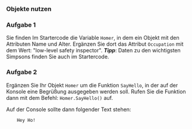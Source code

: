 ### Objekte nutzen

### Aufgabe 1

Sie finden Im Startercode die Variable `Homer`, in dem ein Objekt mit den Attributen Name und Alter. 
Ergänzen Sie dort das Attribut `Occupation` mit dem Wert: "low-level safety inspector".
***Tipp***: Daten zu den wichtigsten Simpsons finden Sie auch im Startercode.

### Aufgabe 2
Ergänzen Sie Ihr Objekt `Homer` um die Funktion `SayHello`, in der auf der Konsole eine Begrüßung ausgegeben werden soll.
Rufen Sie die Funktion dann mit dem Befehl: `Homer.SayHello()` auf.

Auf der Console sollte dann folgender Text stehen: 
~~~ shell
    Hey Ho!
~~~

